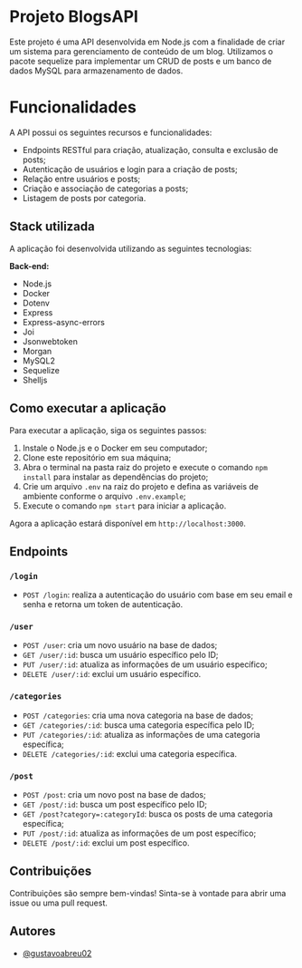 # Projeto BlogsAPI  

Este projeto é uma API desenvolvida em Node.js com a finalidade de criar um sistema para gerenciamento de conteúdo de um blog. Utilizamos o pacote sequelize para implementar um CRUD de posts e um banco de dados MySQL para armazenamento de dados. 

# Funcionalidades

A API possui os seguintes recursos e funcionalidades:

- Endpoints RESTful para criação, atualização, consulta e exclusão de posts;
- Autenticação de usuários e login para a criação de posts;
- Relação entre usuários e posts;
- Criação e associação de categorias a posts;
- Listagem de posts por categoria.

## Stack utilizada

A aplicação foi desenvolvida utilizando as seguintes tecnologias:

**Back-end:**

- Node.js
- Docker
- Dotenv
- Express
- Express-async-errors
- Joi
- Jsonwebtoken
- Morgan
- MySQL2
- Sequelize
- Shelljs

## Como executar a aplicação

Para executar a aplicação, siga os seguintes passos:

1. Instale o Node.js e o Docker em seu computador;
2. Clone este repositório em sua máquina;
3. Abra o terminal na pasta raiz do projeto e execute o comando `npm install` para instalar as dependências do projeto;
4. Crie um arquivo `.env` na raiz do projeto e defina as variáveis de ambiente conforme o arquivo `.env.example`;
5. Execute o comando `npm start` para iniciar a aplicação.

Agora a aplicação estará disponível em `http://localhost:3000`. 

## Endpoints

### `/login`

- `POST /login`: realiza a autenticação do usuário com base em seu email e senha e retorna um token de autenticação.

### `/user`

- `POST /user`: cria um novo usuário na base de dados;
- `GET /user/:id`: busca um usuário específico pelo ID;
- `PUT /user/:id`: atualiza as informações de um usuário específico;
- `DELETE /user/:id`: exclui um usuário específico.

### `/categories`

- `POST /categories`: cria uma nova categoria na base de dados;
- `GET /categories/:id`: busca uma categoria específica pelo ID;
- `PUT /categories/:id`: atualiza as informações de uma categoria específica;
- `DELETE /categories/:id`: exclui uma categoria específica.

### `/post`

- `POST /post`: cria um novo post na base de dados;
- `GET /post/:id`: busca um post específico pelo ID;
- `GET /post?category=:categoryId`: busca os posts de uma categoria específica;
- `PUT /post/:id`: atualiza as informações de um post específico;
- `DELETE /post/:id`: exclui um post específico.

## Contribuições

Contribuições são sempre bem-vindas! Sinta-se à vontade para abrir uma issue ou uma pull request.

## Autores

- [@gustavoabreu02](https://www.github.com/gustavoabreu02)
